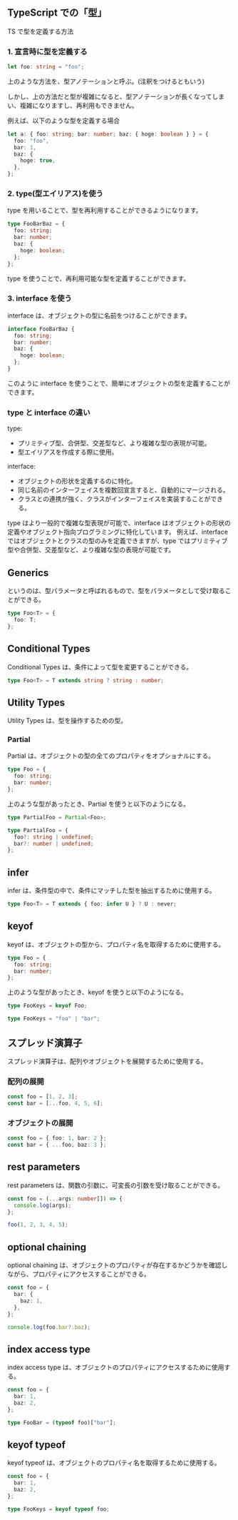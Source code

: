 ## TypeScript での「型」

TS で型を定義する方法

### 1. 宣言時に型を定義する

```typescript
let foo: string = "foo";
```

上のような方法を、型アノテーションと呼ぶ。(注釈をつけるともいう)

しかし、上の方法だと型が複雑になると、型アノテーションが長くなってしまい、複雑になりますし、再利用もできません。

例えば、以下のような型を定義する場合

```typescript
let a: { foo: string; bar: number; baz: { hoge: boolean } } = {
  foo: "foo",
  bar: 1,
  baz: {
    hoge: true,
  },
};
```

### 2. type(型エイリアス)を使う

type を用いることで、型を再利用することができるようになります。

```typescript
type FooBarBaz = {
  foo: string;
  bar: number;
  baz: {
    hoge: boolean;
  };
};
```

type を使うことで、再利用可能な型を定義することができます。

### 3. interface を使う

interface は、オブジェクトの型に名前をつけることができます。

```typescript
interface FooBarBaz {
  foo: string;
  bar: number;
  baz: {
    hoge: boolean;
  };
}
```

このように interface を使うことで、簡単にオブジェクトの型を定義することができます。

### type と interface の違い

type:

- プリミティブ型、合併型、交差型など、より複雑な型の表現が可能。
- 型エイリアスを作成する際に使用。

interface:

- オブジェクトの形状を定義するのに特化。
- 同じ名前のインターフェイスを複数回宣言すると、自動的にマージされる。
- クラスとの連携が強く、クラスがインターフェイスを実装することができる。

type はより一般的で複雑な型表現が可能で、interface はオブジェクトの形状の定義やオブジェクト指向プログラミングに特化しています。
例えば、interface ではオブジェクトとクラスの型のみを定義できますが、type ではプリミティブ型や合併型、交差型など、より複雑な型の表現が可能です。

## Generics

<T> というのは、型パラメータと呼ばれるもので、型をパラメータとして受け取ることができる。

```typescript
type Foo<T> = {
  foo: T;
};
```

## Conditional Types

Conditional Types は、条件によって型を変更することができる。

```typescript
type Foo<T> = T extends string ? string : number;
```

## Utility Types

Utility Types は、型を操作するための型。

### Partial

Partial は、オブジェクトの型の全てのプロパティをオプショナルにする。

```typescript
type Foo = {
  foo: string;
  bar: number;
};
```

上のような型があったとき、Partial を使うと以下のようになる。

```typescript
type PartialFoo = Partial<Foo>;
```

```typescript
type PartialFoo = {
  foo?: string | undefined;
  bar?: number | undefined;
};
```

## infer

infer は、条件型の中で、条件にマッチした型を抽出するために使用する。

```typescript
type Foo<T> = T extends { foo: infer U } ? U : never;
```

## keyof

keyof は、オブジェクトの型から、プロパティ名を取得するために使用する。

```typescript
type Foo = {
  foo: string;
  bar: number;
};
```

上のような型があったとき、keyof を使うと以下のようになる。

```typescript
type FooKeys = keyof Foo;
```

```typescript
type FooKeys = "foo" | "bar";
```

## スプレッド演算子

スプレッド演算子は、配列やオブジェクトを展開するために使用する。

### 配列の展開

```typescript
const foo = [1, 2, 3];
const bar = [...foo, 4, 5, 6];
```

### オブジェクトの展開

```typescript
const foo = { foo: 1, bar: 2 };
const bar = { ...foo, baz: 3 };
```

## rest parameters

rest parameters は、関数の引数に、可変長の引数を受け取ることができる。

```typescript
const foo = (...args: number[]) => {
  console.log(args);
};

foo(1, 2, 3, 4, 5);
```

## optional chaining

optional chaining は、オブジェクトのプロパティが存在するかどうかを確認しながら、プロパティにアクセスすることができる。

```typescript
const foo = {
  bar: {
    baz: 1,
  },
};

console.log(foo.bar?.baz);
```

## index access type

index access type は、オブジェクトのプロパティにアクセスするために使用する。

```typescript
const foo = {
  bar: 1,
  baz: 2,
};

type FooBar = (typeof foo)["bar"];
```

## keyof typeof

keyof typeof は、オブジェクトのプロパティ名を取得するために使用する。

```typescript
const foo = {
  bar: 1,
  baz: 2,
};

type FooKeys = keyof typeof foo;
```
